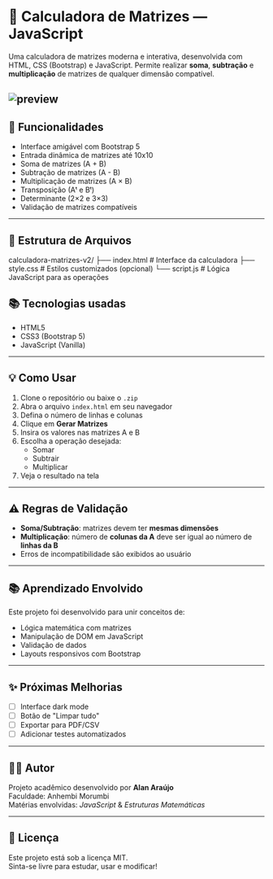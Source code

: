 # 🧮 Calculadora de Matrizes — JavaScript

Uma calculadora de matrizes moderna e interativa, desenvolvida com HTML, CSS (Bootstrap) e JavaScript. Permite realizar **soma**, **subtração** e **multiplicação** de matrizes de qualquer dimensão compatível.

![preview]([preview.png](https://github.com/OAlann/Projeto-A3-Estruturas-Matematicas/blob/main/preview.PNG?raw=true))
---

## 🚀 Funcionalidades

- Interface amigável com Bootstrap 5
- Entrada dinâmica de matrizes até 10x10
- Soma de matrizes (A + B)
- Subtração de matrizes (A - B)
- Multiplicação de matrizes (A × B)
- Transposição (Aᵗ e Bᵗ)
- Determinante (2×2 e 3×3)
- Validação de matrizes compatíveis

---

## 📁 Estrutura de Arquivos

calculadora-matrizes-v2/ 
├── index.html # Interface da calculadora
├── style.css # Estilos customizados (opcional) 
└── script.js # Lógica JavaScript para as operações

## 📚 Tecnologias usadas

- HTML5
- CSS3 (Bootstrap 5)
- JavaScript (Vanilla)

---

## 💡 Como Usar

1. Clone o repositório ou baixe o `.zip`
2. Abra o arquivo `index.html` em seu navegador
3. Defina o número de linhas e colunas
4. Clique em **Gerar Matrizes**
5. Insira os valores nas matrizes A e B
6. Escolha a operação desejada:
   - Somar
   - Subtrair
   - Multiplicar
7. Veja o resultado na tela

---

## ⚠️ Regras de Validação

- **Soma/Subtração**: matrizes devem ter **mesmas dimensões**
- **Multiplicação**: número de **colunas da A** deve ser igual ao número de **linhas da B**
- Erros de incompatibilidade são exibidos ao usuário

---

## 📚 Aprendizado Envolvido

Este projeto foi desenvolvido para unir conceitos de:
- Lógica matemática com matrizes
- Manipulação de DOM em JavaScript
- Validação de dados
- Layouts responsivos com Bootstrap

---

## ✨ Próximas Melhorias

- [ ] Interface dark mode
- [ ] Botão de "Limpar tudo"
- [ ] Exportar para PDF/CSV
- [ ] Adicionar testes automatizados

---

## 👨‍🎓 Autor

Projeto acadêmico desenvolvido por **Alan Araújo**  
Faculdade: Anhembi Morumbi  
Matérias envolvidas: *JavaScript* & *Estruturas Matemáticas*

---

## 📄 Licença

Este projeto está sob a licença MIT.  
Sinta-se livre para estudar, usar e modificar!
